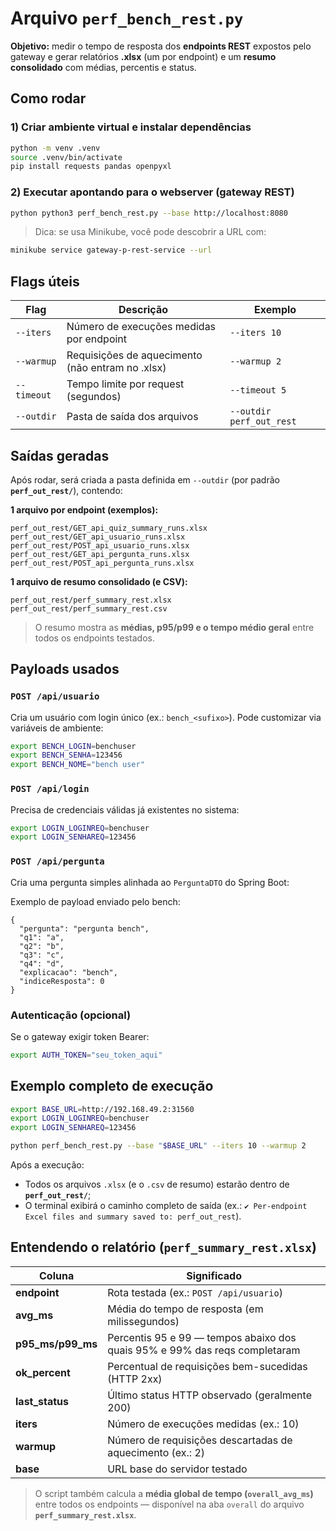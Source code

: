 # Arquivo `perf_bench_rest.py`

**Objetivo:** medir o tempo de resposta dos **endpoints REST** expostos pelo gateway e gerar relatórios **.xlsx** (um por endpoint) e um **resumo consolidado** com médias, percentis e status.  

## Como rodar

### 1) Criar ambiente virtual e instalar dependências
```bash
python -m venv .venv
source .venv/bin/activate
pip install requests pandas openpyxl
```

### 2) Executar apontando para o **webserver** (gateway REST)
```bash
python python3 perf_bench_rest.py --base http://localhost:8080
```

> Dica: se usa Minikube, você pode descobrir a URL com:
```bash
minikube service gateway-p-rest-service --url
```

## Flags úteis

| Flag       | Descrição                                       | Exemplo                 |
|------------|--------------------------------------------------|-------------------------|
| `--iters`  | Número de execuções medidas por endpoint         | `--iters 10`            |
| `--warmup` | Requisições de aquecimento (não entram no .xlsx) | `--warmup 2`            |
| `--timeout`| Tempo limite por request (segundos)              | `--timeout 5`           |
| `--outdir` | Pasta de saída dos arquivos                      | `--outdir perf_out_rest`|


## Saídas geradas

Após rodar, será criada a pasta definida em `--outdir` (por padrão **`perf_out_rest/`**), contendo:

**1 arquivo por endpoint (exemplos):**
```
perf_out_rest/GET_api_quiz_summary_runs.xlsx
perf_out_rest/GET_api_usuario_runs.xlsx
perf_out_rest/POST_api_usuario_runs.xlsx
perf_out_rest/GET_api_pergunta_runs.xlsx
perf_out_rest/POST_api_pergunta_runs.xlsx
```

**1 arquivo de resumo consolidado (e CSV):**
```
perf_out_rest/perf_summary_rest.xlsx
perf_out_rest/perf_summary_rest.csv
```

> O resumo mostra as **médias, p95/p99 e o tempo médio geral** entre todos os endpoints testados.

## Payloads usados

### `POST /api/usuario`
Cria um usuário com login único (ex.: `bench_<sufixo>`). Pode customizar via variáveis de ambiente:
```bash
export BENCH_LOGIN=benchuser
export BENCH_SENHA=123456
export BENCH_NOME="bench user"
```

### `POST /api/login`
Precisa de credenciais válidas já existentes no sistema:
```bash
export LOGIN_LOGINREQ=benchuser
export LOGIN_SENHAREQ=123456
```

### `POST /api/pergunta`
Cria uma pergunta simples alinhada ao `PerguntaDTO` do Spring Boot:

Exemplo de payload enviado pelo bench:
```
{
  "pergunta": "pergunta bench",
  "q1": "a",
  "q2": "b",
  "q3": "c",
  "q4": "d",
  "explicacao": "bench",
  "indiceResposta": 0
}
```

### Autenticação (opcional)
Se o gateway exigir token Bearer:
```bash
export AUTH_TOKEN="seu_token_aqui"
```

## Exemplo completo de execução

```bash
export BASE_URL=http://192.168.49.2:31560
export LOGIN_LOGINREQ=benchuser
export LOGIN_SENHAREQ=123456

python perf_bench_rest.py --base "$BASE_URL" --iters 10 --warmup 2
```

Após a execução:
- Todos os arquivos `.xlsx` (e o `.csv` de resumo) estarão dentro de **`perf_out_rest/`**;
- O terminal exibirá o caminho completo de saída (ex.: `✔ Per-endpoint Excel files and summary saved to: perf_out_rest`).


## Entendendo o relatório (`perf_summary_rest.xlsx`)

| Coluna           | Significado                                                                 |
|------------------|------------------------------------------------------------------------------|
| **endpoint**     | Rota testada (ex.: `POST /api/usuario`)                                      |
| **avg_ms**       | Média do tempo de resposta (em milissegundos)                                |
| **p95_ms/p99_ms**| Percentis 95 e 99 — tempos abaixo dos quais 95% e 99% das reqs completaram   |
| **ok_percent**   | Percentual de requisições bem-sucedidas (HTTP 2xx)                           |
| **last_status**  | Último status HTTP observado (geralmente 200)                                |
| **iters**        | Número de execuções medidas (ex.: 10)                                         |
| **warmup**       | Número de requisições descartadas de aquecimento (ex.: 2)                     |
| **base**         | URL base do servidor testado                                                  |

> O script também calcula a **média global de tempo (`overall_avg_ms`)** entre todos os endpoints — disponível na aba `overall` do arquivo **`perf_summary_rest.xlsx`**.
